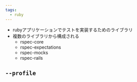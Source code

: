 ```yaml
---
tags:
  - ruby
---
```

- rubyアプリケーションでテストを実装するためのライブラリ
- 複数のライブラリから構成される
	- rspec-core
	- rspec-expectations
	- rspec-mocks
	- rspec-rails
## `--profile`
